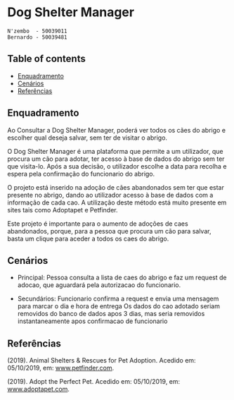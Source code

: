 # Dog Shelter Manager

	N'zembo  - 50039011
	Bernardo - 50039481
	
## Table of contents
* [Enquadramento](#Enquadramento)
* [Cenários](#Cenários)
* [Referências](#Referências)	
	 
	
## Enquadramento
Ao Consultar a Dog Shelter Manager, poderá ver todos os cães do abrigo e escolher qual deseja salvar, sem ter de visitar o abrigo.
	
O Dog Shelter Manager é uma plataforma que permite a um utilizador, que procura um cão para adotar, ter acesso à base de dados do abrigo sem ter que visita-lo. Após a sua decisão, o utilizador escolhe a data para recolha e espera pela confirmação do funcionario do abrigo.

O projeto está inserido na adoção de cães abandonados sem ter que estar presente no abrigo, dando ao utilizador acesso à base de dados com a informação de cada cao. A utilização deste método está muito presente em sites tais como Adoptapet e Petfinder.

Este projeto é importante para o aumento de adoções de caes abandonados, porque, para a pessoa que procura um cão para salvar, basta um clique para aceder a todos os caes do abrigo.

## Cenários
* Principal: Pessoa consulta a lista de caes do abrigo e faz um request de adocao, que aguardará pela autorizacao do funcionario.

* Secundários: Funcionario confirma a request e envia uma mensagem para marcar o dia e hora de entrega
Os dados do cao adotado seriam removidos do banco de dados apos 3 dias, mas seria removidos instantaneamente apos confirmacao de funcionario

## Referências
(2019). Animal Shelters & Rescues for Pet Adoption. Acedido em: 05/10/2019, em: www.petfinder.com.

(2019). Adopt the Perfect Pet. Acedido em: 05/10/2019, em: www.adoptapet.com.















